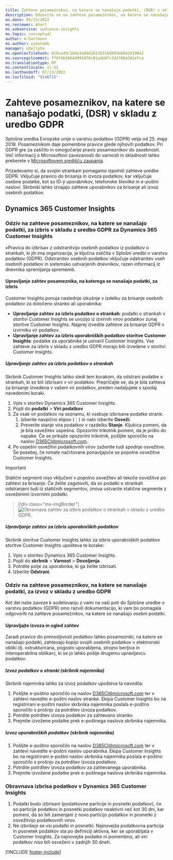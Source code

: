 ```yaml
---
title: Zahteve posameznikov, na katere se nanašajo podatki, (DSR) v skladu z uredbo GDPR | Microsoftovo gradivo
description: Odzovite se na zahteve posameznikov, na katere se nanašajo podatki, za Dynamics 365 Customer Insights.
ms.date: 05/23/2022
ms.reviewer: mhart
ms.subservice: audience-insights
ms.topic: conceptual
author: m-hartmann
ms.author: wimohabb
manager: shellyha
ms.openlocfilehash: 6c6ce49c18de3a09d28138316d893e6842919042
ms.sourcegitcommit: ff0f4b5664d995870c91adb87c7d3780a582efca
ms.translationtype: MT
ms.contentlocale: sl-SI
ms.lasthandoff: 07/13/2022
ms.locfileid: "9146715"
---
```

# <a name="data-subject-rights-dsr-requests-under-gdpr"></a>Zahteve posameznikov, na katere se nanašajo podatki, (DSR) v skladu z uredbo GDPR

Splošna uredba Evropske unije o varstvu podatkov (GDPR) velja od 25. maja 2018. Posameznikom daje pomembne pravice glede njihovih podatkov. Pri GDPR gre za zaščito in omogočanje pravic posameznikov do zasebnosti. Več informacij o Microsoftovi zavezanosti do varnosti in skladnosti lahko preberete v [Microsoftovem središču zaupanja](https://www.microsoft.com/trust-center).

Prizadevamo si, da svojim strankam pomagamo izpolniti zahteve uredbe GDPR. Vključuje pravico do brisanja in izvoza podatkov, kar vključuje osebne podatke, kot so ID-ji uporabnikov, telefonske številke in e-poštni naslovi. Skrbniki lahko izvajajo zahteve uporabnikov za brisanje ali izvoz osebnih podatkov.

## <a name="dynamics-365-customer-insights"></a>Dynamics 365 Customer Insights

### <a name="responding-to-gdpr-data-subject-delete-requests-for-dynamics-365-customer-insights"></a>Odziv na zahteve posameznikov, na katere se nanašajo podatki, za izbris v skladu z uredbo GDPR za Dynamics 365 Customer Insights

»Pravica do izbrisa« z odstranitvijo osebnih podatkov iz podatkov o strankah, ki jih ima organizacija, je ključna zaščita v Splošni uredbi o varstvu podatkov (GDPR). Odstranitev osebnih podatkov vključuje odstranitev vseh osebnih podatkov in sistemsko ustvarjenih dnevnikov, razen informacij iz dnevnika spremljanja sprememb.

#### <a name="manage-data-subject-delete-requests"></a>Upravljanje zahtev posameznika, na katerega se nanašajo podatki, za izbris

Customer Insights ponuja naslednje izkušnje v izdelku za brisanje osebnih podatkov za določeno stranko ali uporabnika:

- **Upravljanje zahtev za izbris podatkov o strankah**: podatki o strankah v storitvi Customer Insights se uvozijo iz izvirnih virov podatkov zunaj storitve Customer Insights. Najprej izvedite zahteve za brisanje GDPR v izvirniku vir podatkov.
- **Upravljanje zahtev za izbris uporabniških podatkov storitve Customer Insights**: podatke za uporabnike je ustvaril Customer Insights. Vse zahteve za izbris v skladu z uredbo GDPR morajo biti izvedene v storitvi Customer Insights.

##### <a name="manage-requests-to-delete-customer-data"></a>Upravljanje zahtev za izbris podatkov o strankah

Skrbnik Customer Insights lahko sledi tem korakom, da odstrani podatke o strankah, ki so bili izbrisani v vir podatkov. Prepričajte se, da je bila zahteva za brisanje izvedena v vašem vir podatkov, preden nadaljujete s spodaj navedenimi koraki. 

1. Vpis v storitev Dynamics 365 Customer Insights.
1. Pojdi do **podatki** > **Viri podatkov**
1. Za vsak vir podatkov na seznamu, ki vsebuje izbrisane podatke strank:
   1. Izberite navpično elipso (&vellip;) in nato izberite **Osveži**.
   1. Preverite stanje vira podatkov v razdelku **Stanje**. Kljukica pomeni, da je bila osvežitev uspešna. Opozorilni trikotnik pomeni, da je prišlo do napake. Če se prikaže opozorilni trikotnik, pošljite sporočilo na naslov D365CI@microsoft.com.
1. Po uspešni osvežitvi podatkovnih virov zaženite tudi spodnje osvežitve. Še posebej, če nimate načrtovane ponavljajoče se popolne osvežitve Customer Insights. 

> [!IMPORTANT]
> Statični segmenti niso vključeni v popolno osvežitev ali tekoče osvežitve po zahtevi za brisanje. Če želite zagotoviti, da so podatki o strankah odstranjeni tudi iz statičnih segmentov, znova ustvarite statične segmente z osveženimi izvornimi podatki.

> [!div class="mx-imgBorder"]
> ![Obravnava zahtev za izbris podatkov o strankah v skladu z uredbo GDPR.](media/gdpr-data-sources.png "Obravnava zahtev za izbris podatkov o strankah v skladu z uredbo GDPR")

##### <a name="manage-delete-requests-for-user-data"></a>Upravljanje zahtev za izbris uporabniških podatkov

Skrbnik storitve Customer Insights lahko za izbris uporabniških podatkov storitve Customer Insights upošteva te korake:

1. Vpis v storitev Dynamics 365 Customer Insights.
2. Pojdi do **skrbnik** > **Varnost** > **Dovoljenja**.
3. Potrdite polje za uporabnika, ki ga želite izbrisati.
4. Izberite **Odstrani**.

### <a name="responding-to-gdpr-data-subject-export-requests"></a>Odziv na zahteve posameznikov, na katere se nanašajo podatki, za izvoz v skladu z uredbo GDPR

Kot del naše zaveze k sodelovanju z vami na vaši poti do Splošne uredbe o varstvu podatkov (GDPR) smo razvili dokumentacijo, ki vam bo pomagala odgovoriti na zahteve posameznikov, na katere se nanašajo osebni podatki.

#### <a name="manage-export-and-view-requests"></a>Upravljajte izvoza in ogled zahtev

Zaradi pravice do prenosljivosti podatkov lahko posamezniki, na katere se nanašajo podatki, zahtevajo kopijo svojih osebnih podatkov v elektronski obliki (tj. »strukturirana, pogosto uporabljena, strojno berljiva in interoperabilna oblika«), ki se jo lahko pošlje drugemu upravljavcu podatkov.

##### <a name="export-customer-data-tenant-admin"></a>Izvoz podatkov o stranki (skrbnik najemnika)

Skrbnik najemnika lahko za izvoz podatkov upošteva ta navodila:

1. Pošljite e-poštno sporočilo na naslov D365CI@microsoft.com ter v zahtevi navedite e-poštni naslov stranke. Ekipa Customer Insights bo na registrirani e-poštni naslov skrbnika najemnika poslala e-poštno sporočilo s prošnjo za potrditev izvoza podatkov.
2. Potrdite potrditev izvoza podatkov za zahtevano stranko.
3. Prejmite izvožene podatke prek e-poštnega naslova skrbnika najemnika.

##### <a name="export-user-data-tenant-admin"></a>Izvoz uporabniških podatkov (skrbnik najemnika)

1. Pošljite e-poštno sporočilo na naslov D365CI@microsoft.com ter v zahtevi navedite e-poštni naslov uporabnika. Ekipa Customer Insights bo na registrirani e-poštni naslov skrbnika najemnika poslala e-poštno sporočilo s prošnjo za potrditev izvoza podatkov.
2. Potrdite potrditev izvoza podatkov za zahtevanega uporabnika.
3. Prejmite izvožene podatke prek e-poštnega naslova skrbnika najemnika.

### <a name="data-deletion-handling-in-dynamics-365-customer-insights"></a>Obravnava izbrisa podatkov v Dynamics 365 Customer Insights

1. Podatki bodo izbrisani (podatkovne particije in posnetki podatkov), če so particije podatkov in posnetki podatkov neaktivni več kot 30 dni, kar pomeni, da so bili zamenjani z novo particijo podatkov in posnetki z osvežitvijo podatkovnih virov.
2. Ne izbrišejo se vsi podatki in posnetki. Najnovejša podatkovna particija in posnetek podatkov sta po definiciji aktivna, ker se uporabljata v Customer Insights. Za najnovejše podatke ni pomembno, ali viri podatkov niso bili osveženi v zadnjih 30 dneh.

[!INCLUDE [footer-include](includes/footer-banner.md)]

